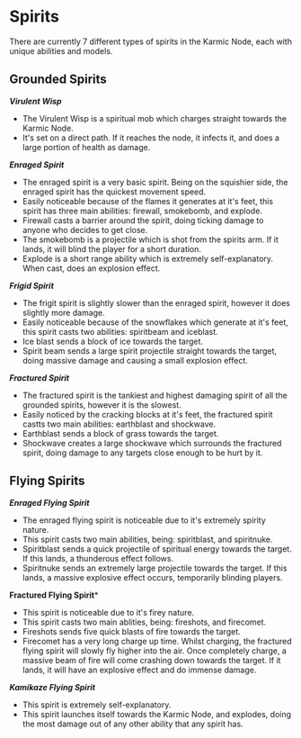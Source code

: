 # Spirits

There are currently 7 different types of spirits in the Karmic Node, each with unique abilities and models.

## Grounded Spirits

***Virulent Wisp***
- The Virulent Wisp is a spiritual mob which charges straight towards the Karmic Node.
- It's set on a direct path. If it reaches the node, it infects it, and does a large portion of health as damage.

***Enraged Spirit***
- The enraged spirit is a very basic spirit. Being on the squishier side, the enraged spirit has the quickest movement speed.
- Easily noticeable because of the flames it generates at it's feet, this spirit has three main abilities: firewall, smokebomb, and explode.
- Firewall casts a barrier around the spirit, doing ticking damage to anyone who decides to get close.
- The smokebomb is a projectile which is shot from the spirits arm. If it lands, it will blind the player for a short duration.
- Explode is a short range ability which is extremely self-explanatory. When cast, does an explosion effect.

***Frigid Spirit***
- The frigit spirit is slightly slower than the enraged spirit, however it does slightly more damage.
- Easily noticeable because of the snowflakes which generate at it's feet, this spirit casts two abilities: spiritbeam and iceblast.
- Ice blast sends a block of ice towards the target.
- Spirit beam sends a large spirit projectile straight towards the target, doing massive damage and causing a small explosion effect.

***Fractured Spirit***
- The fractured spirit is the tankiest and highest damaging spirit of all the grounded spirits, however it is the slowest.
- Easily noticed by the cracking blocks at it's feet, the fractured spirit castts two main abilities: earthblast and shockwave.
- Earthblast sends a block of grass towards the target.
- Shockwave creates a large shockwave which surrounds the fractured spirit, doing damage to any targets close enough to be hurt by it.

## Flying Spirits

***Enraged Flying Spirit***
- The enraged flying spirit is noticeable due to it's extremely spirity nature.
- This spirit casts two main abilities, being: spiritblast, and spiritnuke.
- Spiritblast sends a quick projectile of spiritual energy towards the target. If this lands, a thunderous effect follows.
- Spiritnuke sends an extremely large projectile towards the target. If this lands, a massive explosive effect occurs, temporarily blinding players.

**Fractured Flying Spirit***
- This spirit is noticeable due to it's firey nature.
- This spirit casts two main ablities, being: fireshots, and firecomet.
- Fireshots sends five quick blasts of fire towards the target.
- Firecomet has a very long charge up time. Whilst charging, the fractured flying spirit will slowly fly higher into the air. Once completely charge, a massive beam of fire will come crashing down towards the target. If it lands, it will have an explosive effect and do immense damage.

***Kamikaze Flying Spirit***
- This spirit is extremely self-explanatory.
- This spirit launches itself towards the Karmic Node, and explodes, doing the most damage out of any other ability that any spirit has.
